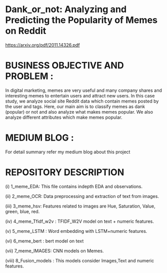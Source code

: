 # Dank_or_not: Analyzing and Predicting the Popularity of Memes on Reddit
https://arxiv.org/pdf/2011.14326.pdf

# BUSINESS OBJECTIVE AND PROBLEM :
In digital marketing, memes are very useful and many company shares and interesting memes to entertain users and attract new users.
In this case study, we analyze social site Reddit data which contain memes posted by the user and tags. Here, our main aim is to classify memes as dank (popular) or not and also analyze what makes memes popular. We also analyze different attributes which make memes popular.

# MEDIUM BLOG :
For detail summary refer my medium blog about this project

# REPOSITORY DESCRIPTION

(i)   1_meme_EDA: This file contains indepth EDA and observations.

(ii)  2_meme_OCR: Data preprocessing and extraction of text from images.

(iii) 3_meme_hsv: Features related to images are Hue, Saturation, Value, green, blue, red. 

(iv)  4_meme_Tfidf_w2v : TFIDF_W2V model on text + numeric features.

(v)   5_meme_LSTM : Word embedding with LSTM+numeric features.

(vi)  6_meme_bert : bert model on text

(vii) 7_meme_IMAGES: CNN models on Memes.

(viii) 8_Fusion_models : This models consider Images,Text and numeric features.
